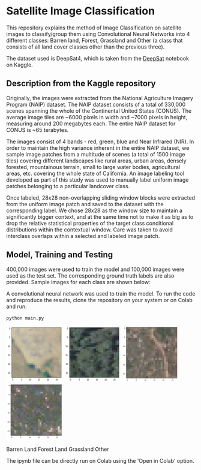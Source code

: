 # Satellite Image Classification

This repository explains the method of Image Classification on satellite images to classify/group them using Convolutional Neural Networks into 4 different classes: Barren land, Forest, Grassland and Other (a class that consists of all land cover classes other than the previous three).

The dataset used is DeepSat4, which is taken from the [DeepSat](https://www.kaggle.com/datasets/crawford/deepsat-sat4) notebook on Kaggle. 

## Description from the Kaggle repository

Originally, the images were extracted from the National Agriculture Imagery Program (NAIP) dataset. The NAIP dataset consists of a total of 330,000 scenes spanning the whole of the Continental United States (CONUS). The average image tiles are ~6000 pixels in width and ~7000 pixels in height, measuring around 200 megabytes each. The entire NAIP dataset for CONUS is ~65 terabytes. 

The images consist of 4 bands - red, green, blue and Near Infrared (NIR). In order to maintain the high variance inherent in the entire NAIP dataset, we sample image patches from a multitude of scenes (a total of 1500 image tiles) covering different landscapes like rural areas, urban areas, densely forested, mountainous terrain, small to large water bodies, agricultural areas, etc. covering the whole state of California. An image labeling tool developed as part of this study was used to manually label uniform image patches belonging to a particular landcover class.

Once labeled, 28x28 non-overlapping sliding window blocks were extracted from the uniform image patch and saved to the dataset with the corresponding label. We chose 28x28 as the window size to maintain a significantly bigger context, and at the same time not to make it as big as to drop the relative statistical properties of the target class conditional distributions within the contextual window. Care was taken to avoid interclass overlaps within a selected and labeled image patch.

## Model, Training and Testing


400,000 images were used to train the model and 100,000 images were used as the test set. The corresponding ground truth labels are also provided. Sample images for each class are shown below:


A convolutional neural network was used to train the model. To run the code and reproduce the results, clone the repository on your system or on Colab and run:
```
python main.py
```
![Barren Land](/images/barren_land.png)  ![Forest Land](/images/forest_land.png)  ![Grassland](/images/grassland.png)  ![Other](/images/other.png)

Barren Land                                     Forest Land                                      Grassland                        Other


The ipynb file can be directly run on Colab using the 'Open in Colab' option.
